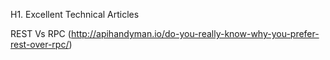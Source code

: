 
H1. Excellent Technical Articles

REST Vs RPC
(http://apihandyman.io/do-you-really-know-why-you-prefer-rest-over-rpc/)
